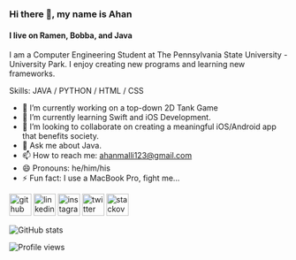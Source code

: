 ### Hi there 👋, my name is Ahan
#### I live on Ramen, Bobba, and Java

I am a Computer Engineering Student at The Pennsylvania State University - University Park.  I enjoy creating new programs and learning new frameworks.

Skills: JAVA / PYTHON / HTML / CSS

- 🔭 I’m currently working on a top-down 2D Tank Game 
- 🌱 I’m currently learning Swift and iOS Development. 
- 👯 I’m looking to collaborate on creating a meaningful iOS/Android app that benefits society. 
- 💬 Ask me about Java. 
- 📫 How to reach me: ahanmalli123@gmail.com 
- 😄 Pronouns: he/him/his 
- ⚡ Fun fact: I use a MacBook Pro, fight me... 


[<img src='https://cdn.jsdelivr.net/npm/simple-icons@3.0.1/icons/github.svg' alt='github' height='40'>](https://github.com/ahan123)  [<img src='https://cdn.jsdelivr.net/npm/simple-icons@3.0.1/icons/linkedin.svg' alt='linkedin' height='40'>](https://www.linkedin.com/in/ahanmalli/)  [<img src='https://cdn.jsdelivr.net/npm/simple-icons@3.0.1/icons/instagram.svg' alt='instagram' height='40'>](https://www.instagram.com/ahan.malli999/)  [<img src='https://cdn.jsdelivr.net/npm/simple-icons@3.0.1/icons/twitter.svg' alt='twitter' height='40'>](https://twitter.com/ahanmalli)  [<img src='https://cdn.jsdelivr.net/npm/simple-icons@3.0.1/icons/stackoverflow.svg' alt='stackoverflow' height='40'>](https://stackoverflow.com/users/Ahan321)  

![GitHub stats](https://github-readme-stats.vercel.app/api?username=ahan123&show_icons=true)  

![Profile views](https://gpvc.arturio.dev/ahan123)  
